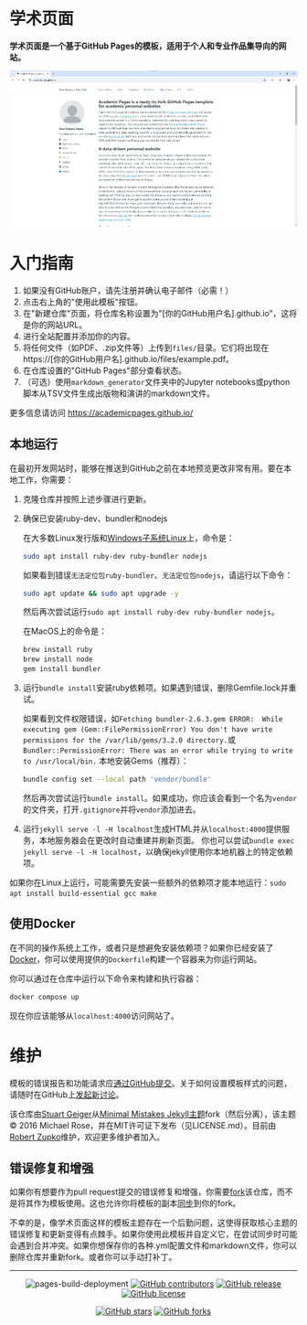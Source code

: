 # 学术页面
**学术页面是一个基于GitHub Pages的模板，适用于个人和专业作品集导向的网站。**

![学术页面模板示例](images/homepage.png "学术页面模板示例")

# 入门指南

1. 如果没有GitHub账户，请先注册并确认电子邮件（必需！）
1. 点击右上角的"使用此模板"按钮。
1. 在"新建仓库"页面，将仓库名称设置为"[你的GitHub用户名].github.io"，这将是你的网站URL。
1. 进行全站配置并添加你的内容。
1. 将任何文件（如PDF、.zip文件等）上传到`files/`目录。它们将出现在https://[你的GitHub用户名].github.io/files/example.pdf。
1. 在仓库设置的"GitHub Pages"部分查看状态。
1. （可选）使用`markdown_generator`文件夹中的Jupyter notebooks或python脚本从TSV文件生成出版物和演讲的markdown文件。

更多信息请访问 https://academicpages.github.io/

## 本地运行

在最初开发网站时，能够在推送到GitHub之前在本地预览更改非常有用。要在本地工作，你需要：

1. 克隆仓库并按照上述步骤进行更新。
1. 确保已安装ruby-dev、bundler和nodejs
    
    在大多数Linux发行版和[Windows子系统Linux](https://learn.microsoft.com/zh-cn/windows/wsl/about)上，命令是：
    ```bash
    sudo apt install ruby-dev ruby-bundler nodejs
    ```
    如果看到错误`无法定位包ruby-bundler`、`无法定位包nodejs`，请运行以下命令：
    ```bash
    sudo apt update && sudo apt upgrade -y
    ```
    然后再次尝试运行`sudo apt install ruby-dev ruby-bundler nodejs`。

    在MacOS上的命令是：
    ```bash
    brew install ruby
    brew install node
    gem install bundler
    ```
1. 运行`bundle install`安装ruby依赖项。如果遇到错误，删除Gemfile.lock并重试。

    如果看到文件权限错误，如`Fetching bundler-2.6.3.gem ERROR:  While executing gem (Gem::FilePermissionError) You don't have write permissions for the /var/lib/gems/3.2.0 directory.`或`Bundler::PermissionError: There was an error while trying to write to /usr/local/bin.`
    本地安装Gems（推荐）：
    ```bash
    bundle config set --local path 'vendor/bundle'
    ```
    然后再次尝试运行`bundle install`。如果成功，你应该会看到一个名为`vendor`的文件夹，打开`.gitignore`并将`vendor`添加进去。

1. 运行`jekyll serve -l -H localhost`生成HTML并从`localhost:4000`提供服务，本地服务器会在更改时自动重建并刷新页面。
    你也可以尝试`bundle exec jekyll serve -l -H localhost`，以确保jekyll使用你本地机器上的特定依赖项。

如果你在Linux上运行，可能需要先安装一些额外的依赖项才能本地运行：`sudo apt install build-essential gcc make`

## 使用Docker

在不同的操作系统上工作，或者只是想避免安装依赖项？如果你已经安装了[Docker](https://www.docker.com/)，你可以使用提供的`Dockerfile`构建一个容器来为你运行网站。

你可以通过在仓库中运行以下命令来构建和执行容器：

```bash
docker compose up
```

现在你应该能够从`localhost:4000`访问网站了。

# 维护

模板的错误报告和功能请求应[通过GitHub提交](https://github.com/academicpages/academicpages.github.io/issues/new/choose)。关于如何设置模板样式的问题，请随时在GitHub上[发起新讨论](https://github.com/academicpages/academicpages.github.io/discussions)。

该仓库由[Stuart Geiger](https://github.com/staeiou)从[Minimal Mistakes Jekyll主题](https://mmistakes.github.io/minimal-mistakes/)fork（然后分离），该主题© 2016 Michael Rose，并在MIT许可证下发布（见LICENSE.md）。目前由[Robert Zupko](https://github.com/rjzupkoii)维护，欢迎更多维护者加入。

## 错误修复和增强

如果你有想要作为pull request提交的错误修复和增强，你需要[fork](https://docs.github.com/zh-cn/pull-requests/collaborating-with-pull-requests/working-with-forks/fork-a-repo)该仓库，而不是将其作为模板使用。这也允许你将模板的副本[同步](https://docs.github.com/zh-cn/pull-requests/collaborating-with-pull-requests/working-with-forks/syncing-a-fork)到你的fork。

不幸的是，像学术页面这样的模板主题存在一个后勤问题，这使得获取核心主题的错误修复和更新变得有点棘手。如果你使用此模板并自定义它，在尝试同步时可能会遇到合并冲突。如果你想保存你的各种.yml配置文件和markdown文件，你可以删除仓库并重新fork。或者你可以手动打补丁。


---
<div align="center">
    
![pages-build-deployment](https://github.com/academicpages/academicpages.github.io/actions/workflows/pages/pages-build-deployment/badge.svg)
[![GitHub contributors](https://img.shields.io/github/contributors/academicpages/academicpages.github.io.svg)](https://github.com/academicpages/academicpages.github.io/graphs/contributors)
[![GitHub release](https://img.shields.io/github/v/release/academicpages/academicpages.github.io)](https://github.com/academicpages/academicpages.github.io/releases/latest)
[![GitHub license](https://img.shields.io/github/license/academicpages/academicpages.github.io?color=blue)](https://github.com/academicpages/academicpages.github.io/blob/master/LICENSE)

[![GitHub stars](https://img.shields.io/github/stars/academicpages/academicpages.github.io)](https://github.com/academicpages/academicpages.github.io)
[![GitHub forks](https://img.shields.io/github/forks/academicpages/academicpages.github.io)](https://github.com/academicpages/academicpages.github.io/fork)
</div>
